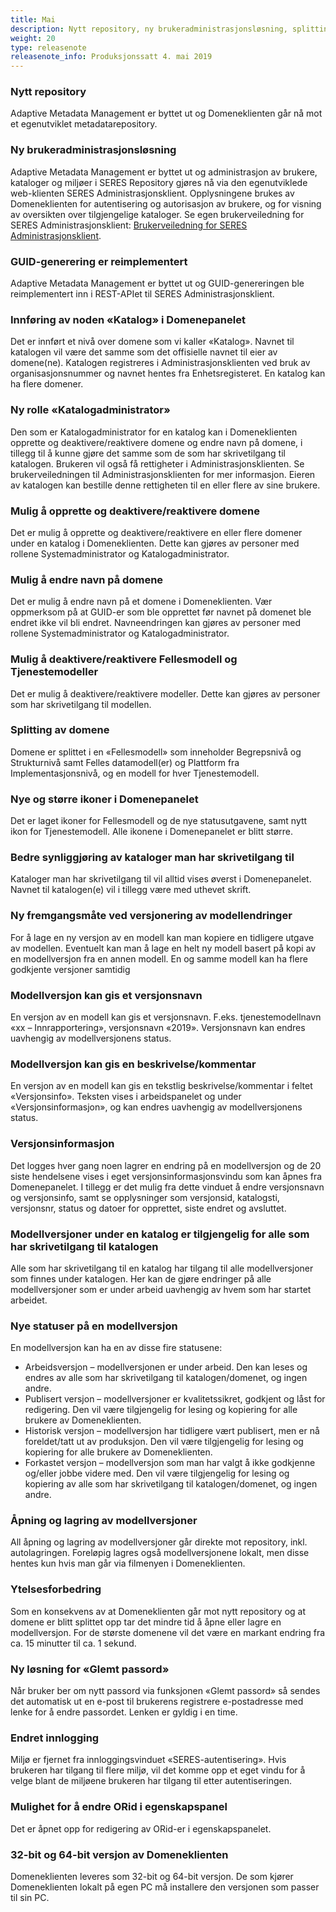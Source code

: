 ```yaml
---
title: Mai
description: Nytt repository, ny brukeradministrasjonsløsning, splitting av domene og endring av Domenepanelet i Domeneklienten.
weight: 20
type: releasenote
releasenote_info: Produksjonssatt 4. mai 2019
---
```


### Nytt repository 

Adaptive Metadata Management er byttet ut og Domeneklienten går nå mot et egenutviklet metadatarepository. 

### Ny brukeradministrasjonsløsning 

Adaptive Metadata Management er byttet ut og administrasjon av brukere, kataloger og miljøer i SERES Repository gjøres nå via den egenutviklede web-klienten SERES Administrasjonsklient. Opplysningene brukes av Domeneklienten for autentisering og autorisasjon av brukere, og for visning av oversikten over tilgjengelige kataloger. Se egen brukerveiledning for SERES Administrasjonsklient: [Brukerveiledning for SERES Administrasjonsklient](https://samarbeid.brreg.no/seres/Brukerdokumentasjon/Brukerveiledning%20for%20SERES%20Administrasjonsklient.pdf). 

### GUID-generering er reimplementert 

Adaptive Metadata Management er byttet ut og GUID-genereringen ble reimplementert inn i REST-APIet til SERES Administrasjonsklient.

### Innføring av noden «Katalog» i Domenepanelet 

Det er innført et nivå over domene som vi kaller «Katalog». Navnet til katalogen vil være det samme som det offisielle navnet til eier av domene(ne). Katalogen registreres i Administrasjonsklienten ved bruk av organisasjonsnummer og navnet hentes fra Enhetsregisteret. En katalog kan ha flere domener. 

### Ny rolle «Katalogadministrator» 

Den som er Katalogadministrator for en katalog kan i Domeneklienten opprette og deaktivere/reaktivere domene og endre navn på domene, i tillegg til å kunne gjøre det samme som de som har skrivetilgang til katalogen. Brukeren vil også få rettigheter i Administrasjonsklienten. Se brukerveiledningen til Administrasjonsklienten for mer informasjon. Eieren av katalogen kan bestille denne rettigheten til en eller flere av sine brukere.

### Mulig å opprette og deaktivere/reaktivere domene 

Det er mulig å opprette og deaktivere/reaktivere en eller flere domener under en katalog i Domeneklienten. Dette kan gjøres av personer med rollene Systemadministrator og Katalogadministrator.  

### Mulig å endre navn på domene 

Det er mulig å endre navn på et domene i Domeneklienten. Vær oppmerksom på at GUID-er som ble opprettet før navnet på domenet ble endret ikke vil bli endret. Navneendringen kan gjøres av personer med rollene Systemadministrator og Katalogadministrator.  

### Mulig å deaktivere/reaktivere Fellesmodell og Tjenestemodeller 

Det er mulig å deaktivere/reaktivere modeller. Dette kan gjøres av personer som har skrivetilgang til modellen.  

### Splitting av domene 

Domene er splittet i en «Fellesmodell» som inneholder Begrepsnivå og Strukturnivå samt Felles datamodell(er) og Plattform fra Implementasjonsnivå, og en modell for hver Tjenestemodell. 

### Nye og større ikoner i Domenepanelet 

Det er laget ikoner for Fellesmodell og de nye statusutgavene, samt nytt ikon for Tjenestemodell. Alle ikonene i Domenepanelet er blitt større. 

### Bedre synliggjøring av kataloger man har skrivetilgang til 

Kataloger man har skrivetilgang til vil alltid vises øverst i Domenepanelet. Navnet til katalogen(e) vil i tillegg være med uthevet skrift. 

### Ny fremgangsmåte ved versjonering av modellendringer 

For å lage en ny versjon av en modell kan man kopiere en tidligere utgave av modellen. Eventuelt kan man å lage en helt ny modell basert på kopi av en modellversjon fra en annen modell. En og samme modell kan ha flere godkjente versjoner samtidig 

### Modellversjon kan gis et versjonsnavn 

En versjon av en modell kan gis et versjonsnavn. F.eks. tjenestemodellnavn «xx – Innrapportering», versjonsnavn «2019». Versjonsnavn kan endres uavhengig av modellversjonens status. 

### Modellversjon kan gis en beskrivelse/kommentar 

En versjon av en modell kan gis en tekstlig beskrivelse/kommentar i feltet «Versjonsinfo». Teksten vises i arbeidspanelet og under «Versjonsinformasjon», og kan endres uavhengig av modellversjonens status. 

### Versjonsinformasjon 

Det logges hver gang noen lagrer en endring på en modellversjon og de 20 siste hendelsene vises i eget versjonsinformasjonsvindu som kan åpnes fra Domenepanelet. I tillegg er det mulig fra dette vinduet å endre versjonsnavn og versjonsinfo, samt se opplysninger som versjonsid, katalogsti, versjonsnr, status og datoer for opprettet, siste endret og avsluttet. 

### Modellversjoner under en katalog er tilgjengelig for alle som har skrivetilgang til katalogen

Alle som har skrivetilgang til en katalog har tilgang til alle modellversjoner som finnes under katalogen. Her kan de gjøre endringer på alle modellversjoner som er under arbeid uavhengig av hvem som har startet arbeidet.  

### Nye statuser på en modellversjon 
En modellversjon kan ha en av disse fire statusene:
* Arbeidsversjon – modellversjonen er under arbeid. Den kan leses og endres av alle som har skrivetilgang til katalogen/domenet, og ingen andre.
* Publisert versjon – modellversjoner er kvalitetssikret, godkjent og låst for redigering. Den vil være tilgjengelig for lesing og kopiering for alle brukere av Domeneklienten.
* Historisk versjon – modellversjon har tidligere vært publisert, men er nå foreldet/tatt ut av produksjon. Den vil være tilgjengelig for lesing og kopiering for alle brukere av Domeneklienten.
* Forkastet versjon – modellversjon som man har valgt å ikke godkjenne og/eller jobbe videre med. Den vil være tilgjengelig for lesing og kopiering av alle som har skrivetilgang til katalogen/domenet, og ingen andre.

### Åpning og lagring av modellversjoner 

All åpning og lagring av modellversjoner går direkte mot repository, inkl. autolagringen. Foreløpig lagres også modellversjonene lokalt, men disse hentes kun hvis man går via filmenyen i Domeneklienten.  

### Ytelsesforbedring 

Som en konsekvens av at Domeneklienten går mot nytt repository og at domene er blitt splittet opp tar det mindre tid å åpne eller lagre en modellversjon. For de største domenene vil det være en markant endring fra ca. 15 minutter til ca. 1 sekund. 

### Ny løsning for «Glemt passord» 

Når bruker ber om nytt passord via funksjonen «Glemt passord» så sendes det automatisk ut en e-post til brukerens registrere e-postadresse med lenke for å endre passordet. Lenken er gyldig i en time.  

### Endret innlogging 

Miljø er fjernet fra innloggingsvinduet «SERES-autentisering». Hvis brukeren har tilgang til flere miljø, vil det komme opp et eget vindu for å velge blant de miljøene brukeren har tilgang til etter autentiseringen. 

### Mulighet for å endre ORid i egenskapspanel 

Det er åpnet opp for redigering av ORid-er i egenskapspanelet. 

### 32-bit og 64-bit versjon av Domeneklienten

Domeneklienten leveres som 32-bit og 64-bit versjon. De som kjører Domeneklienten lokalt på egen PC må installere den versjonen som passer til sin PC.
